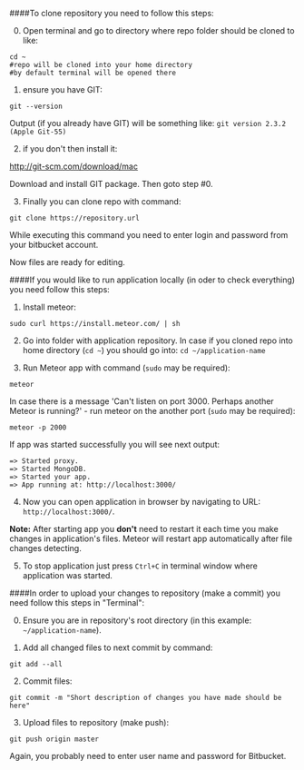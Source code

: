 ####To clone repository you need to follow this steps:

0) Open terminal and go to directory where repo folder should be cloned to like:
```
cd ~
#repo will be cloned into your home directory
#by default terminal will be opened there
```
1) ensure you have GIT:
```
git --version
```
Output (if you already have GIT) will be something like: `git version 2.3.2 (Apple Git-55)`

2) if you don't then install it:

http://git-scm.com/download/mac

Download and install GIT package. Then goto step #0.

3) Finally you can clone repo with command:
```
git clone https://repository.url
```
While executing this command you need to enter login and password from your bitbucket account.

Now files are ready for editing.

####If you would like to run application locally (in oder to check everything) you need follow this steps:

1) Install meteor:
```
sudo curl https://install.meteor.com/ | sh
```
2) Go into folder with application repository. In case if you cloned repo into home directory (`cd ~`) you should go into:
  `cd ~/application-name`

3) Run Meteor app with command (```sudo``` may be required):
```
meteor
```
In case there is a message 'Can't listen on port 3000. Perhaps another Meteor is running?' - run meteor on the another port (```sudo``` may be required):
```
meteor -p 2000
```
If app was started successfully you will see next output:
```
=> Started proxy.
=> Started MongoDB.
=> Started your app.
=> App running at: http://localhost:3000/
```

4) Now you can open application in browser by navigating to URL:
`http://localhost:3000/`.

__Note:__ After starting app you __don't__ need to restart it each time you make changes in application's files. Meteor will restart app automatically after file changes detecting. 

5) To stop application just press `Ctrl+C` in terminal window where application was started.


####In order to upload your changes to repository (make a commit) you need follow this steps in "Terminal":

0) Ensure you are in repository's root directory (in this example: `~/application-name`).

1) Add all changed files to next commit by command:
```
git add --all
```

2) Commit files:
```
git commit -m "Short description of changes you have made should be here"
```

3) Upload files to repository (make push):
```
git push origin master
```

Again, you probably need to enter user name and password for Bitbucket.
